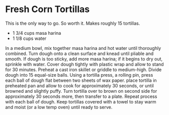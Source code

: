 Fresh Corn Tortillas
===================

This is the only way to go. So worth it. Makes roughly 15 tortillas.

* 1 3/4 cups masa harina
* 1 1/8 cups water

In a medium bowl, mix together masa harina and hot water until thoroughly combined. Turn dough onto a clean surface and knead until pliable and smooth. If dough is too sticky, add more masa harina; if it begins to dry out, sprinkle with water. Cover dough tightly with plastic wrap and allow to stand for 30 minutes.
Preheat a cast iron skillet or griddle to medium-high.
Divide dough into 15 equal-size balls. Using a tortilla press, a rolling pin, press each ball of dough flat between two sheets of wax paper.
place tortilla in preheated pan and allow to cook for approximately 30 seconds, or until browned and slightly puffy. Turn tortilla over to brown on second side for approximately 30 seconds more, then transfer to a plate. Repeat process with each ball of dough. Keep tortillas covered with a towel to stay warm and moist (or a low temp oven) until ready to serve. 